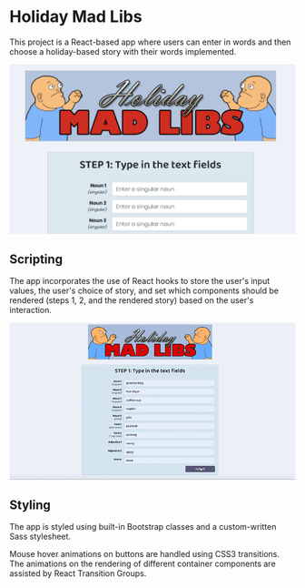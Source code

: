 # Holiday Mad Libs

This project is a React-based app where users can enter in words and then choose a holiday-based story with their words implemented.

![Image of welcoming screen](./screenshots/welcome.png)

## Scripting

The app incorporates the use of React hooks to store the user's input values, the user's choice of story, and set which components should be rendered (steps 1, 2, and the rendered story) based on the user's interaction.

![Demo](./screenshots/demo.gif)

## Styling

The app is styled using built-in Bootstrap classes and a custom-written Sass stylesheet.

Mouse hover animations on buttons are handled using CSS3 transitions. The animations on the rendering of different container components are assisted by React Transition Groups.
